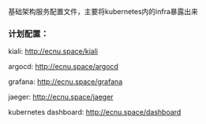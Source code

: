基础架构服务配置文件，主要将kubernetes内的infra暴露出来
### 计划配置：
kiali: http://ecnu.space/kiali  

argocd: http://ecnu.space/argocd  

grafana: http://ecnu.space/grafana  

jaeger: http://ecnu.space/jaeger  

kubernetes dashboard: http://ecnu.space/dashboard  
